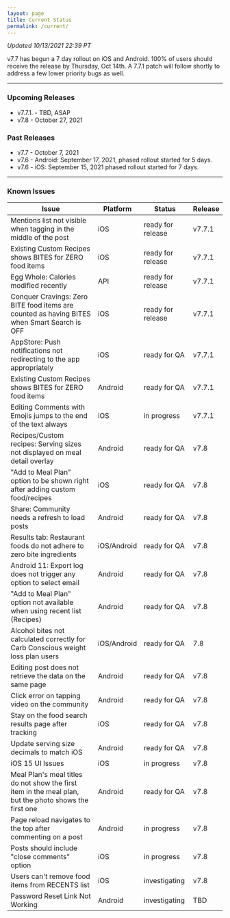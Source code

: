 ```yaml
---
layout: page
title: Current Status
permalink: /current/
---
```


_Updated 10/13/2021 22:39 PT_

v7.7 has begun a 7 day rollout on iOS and Android. 100% of users should receive the release by Thursday, Oct 14th. A 7.7.1 patch will follow shortly to address a few lower priority bugs as well. 

***

### Upcoming Releases
- v7.7.1. - TBD, ASAP
- v7.8    - October 27, 2021
 
### Past Releases
- v7.7    - October 7, 2021
- v7.6    - Android: September 17, 2021, phased rollout started for 5 days.
- v7.6    - iOS: September 15, 2021 phased rollout started for 7 days.

***

### Known Issues

|Issue                          |Platform   | Status    | Release           |
| ---                           | ---       | ---       | ---               |
|Mentions list not visible when tagging in the middle of the post|iOS|ready for release| v7.7.1|
|Existing Custom Recipes shows BITES for ZERO food items|iOS|ready for release| v7.7.1|
|Egg Whole: Calories modified recently|API|ready for release| v7.7.1|
|Conquer Cravings: Zero BITE food items are counted as having BITES when Smart Search is OFF|iOS|ready for release| v7.7.1|
|AppStore: Push notifications not redirecting to the app appropriately|iOS|ready for QA| v7.7.1|
|Existing Custom Recipes shows BITES for ZERO food items|Android|ready for QA| v7.7.1|
|Editing Comments with Emojis jumps to the end of the text always|iOS|in progress| v7.7.1|
|Recipes/Custom recipes: Serving sizes not displayed on meal detail overlay |Android|ready for QA| v7.8|
|"Add to Meal Plan" option to be shown right after adding custom food/recipes |iOS|ready for QA| v7.8|
|Share: Community needs a refresh to load posts |Android|ready for QA| v7.8|
|Results tab: Restaurant foods do not adhere to zero bite ingredients |iOS/Android|ready for QA| v7.8|
|Android 11: Export log does not trigger any option to select email |Android|ready for QA| v7.8|
|"Add to Meal Plan" option not available when using recent list (Recipes) |Android|ready for QA| v7.8|
|Alcohol bites not calculated correctly for Carb Conscious weight loss plan users |iOS/Android|ready for QA| 7.8|
|Editing post does not retrieve the data on the same page |Android|ready for QA| v7.8|
|Click error on tapping video on the community |Android|ready for QA| v7.8|
|Stay on the food search results page after tracking|iOS|ready for QA| v7.8|
|Update serving size decimals to match iOS|Android|ready for QA| v7.8|
|iOS 15 UI Issues|iOS|in progress| v7.8|
|Meal Plan's meal titles do not show the first item in the meal plan, but the photo shows the first one |Android|ready for QA| v7.8|
|Page reload navigates to the top after commenting on a post |Android|in progress| v7.8|
|Posts should include "close comments" option |iOS|in progress| v7.8|
|Users can't remove food items from RECENTS list |iOS|investigating| v7.8|
|Password Reset Link Not Working |Android|investigating| TBD|
